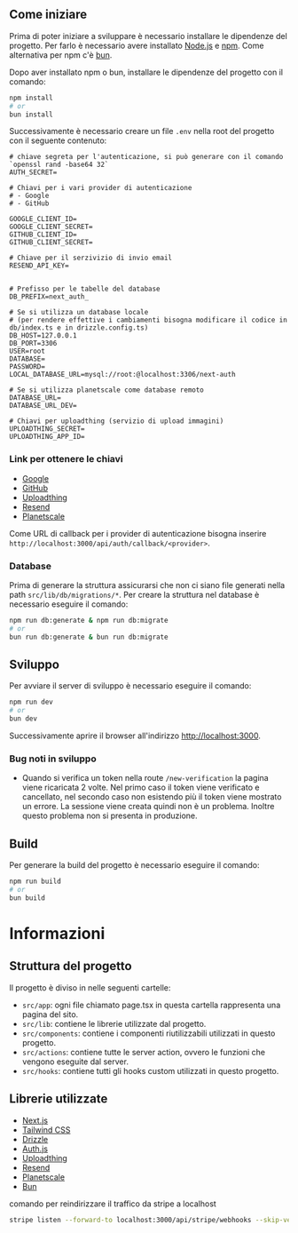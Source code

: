 ## Come iniziare

Prima di poter iniziare a sviluppare è necessario installare le dipendenze del progetto. Per farlo è necessario avere installato [Node.js](https://nodejs.org/en/) e [npm](https://www.npmjs.com/).
Come alternativa per npm c'è [bun](https://bun.sh/).

Dopo aver installato npm o bun, installare le dipendenze del progetto con il comando:
```bash
npm install
# or
bun install
```

Successivamente è necessario creare un file `.env` nella root del progetto con il seguente contenuto:
```.dotenv
# chiave segreta per l'autenticazione, si può generare con il comando `openssl rand -base64 32`
AUTH_SECRET=

# Chiavi per i vari provider di autenticazione
# - Google
# - GitHub

GOOGLE_CLIENT_ID=
GOOGLE_CLIENT_SECRET=
GITHUB_CLIENT_ID=
GITHUB_CLIENT_SECRET=

# Chiave per il serzivizio di invio email
RESEND_API_KEY=


# Prefisso per le tabelle del database
DB_PREFIX=next_auth_

# Se si utilizza un database locale
# (per rendere effettive i cambiamenti bisogna modificare il codice in db/index.ts e in drizzle.config.ts)
DB_HOST=127.0.0.1
DB_PORT=3306
USER=root
DATABASE=
PASSWORD=
LOCAL_DATABASE_URL=mysql://root:@localhost:3306/next-auth

# Se si utilizza planetscale come database remoto
DATABASE_URL=
DATABASE_URL_DEV=

# Chiavi per uploadthing (servizio di upload immagini)
UPLOADTHING_SECRET=
UPLOADTHING_APP_ID=
```

### Link per ottenere le chiavi
- [Google](https://console.cloud.google.com/)
- [GitHub](https://github.com/settings/apps)
- [Uploadthing](https://uploadthing.com/)
- [Resend](https://resend.com/)
- [Planetscale](https://planetscale.com/)

Come URL di callback per i provider di autenticazione bisogna inserire `http://localhost:3000/api/auth/callback/<provider>`.

### Database
Prima di generare la struttura assicurarsi che non ci siano file generati nella path `src/lib/db/migrations/*`.
Per creare la struttura nel database è necessario eseguire il comando:
```bash
npm run db:generate & npm run db:migrate
# or
bun run db:generate & bun run db:migrate
```

## Sviluppo
Per avviare il server di sviluppo è necessario eseguire il comando:
```bash
npm run dev
# or
bun dev
```
Successivamente aprire il browser all'indirizzo [http://localhost:3000](http://localhost:3000).

### Bug noti in sviluppo
- Quando si verifica un token nella route `/new-verification` la pagina viene ricaricata 2 volte. Nel primo caso il token viene verificato e cancellato, nel secondo caso non esistendo più il token viene mostrato un errore. La sessione viene creata quindi non è un problema. Inoltre questo problema non si presenta in produzione.


## Build
Per generare la build del progetto è necessario eseguire il comando:
```bash
npm run build
# or
bun build
```
# Informazioni
## Struttura del progetto
Il progetto è diviso in nelle seguenti cartelle:
- `src/app`: ogni file chiamato page.tsx in questa cartella rappresenta una pagina del sito.
- `src/lib`: contiene le librerie utilizzate dal progetto.
- `src/components`: contiene i componenti riutilizzabili utilizzati in questo progetto.
- `src/actions`: contiene tutte le server action, ovvero le funzioni che vengono eseguite dal server.
- `src/hooks`: contiene tutti gli hooks custom utilizzati in questo progetto.

## Librerie utilizzate
- [Next.js](https://nextjs.org/)
- [Tailwind CSS](https://tailwindcss.com/)
- [Drizzle](https://orm.drizzle.team/)
- [Auth.js](https://authjs.dev/)
- [Uploadthing](https://uploadthing.com/)
- [Resend](https://resend.com/)
- [Planetscale](https://planetscale.com/)
- [Bun](https://bun.sh/)

comando per reindirizzare il traffico da stripe a localhost
```bash
stripe listen --forward-to localhost:3000/api/stripe/webhooks --skip-verify
```
